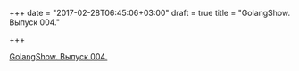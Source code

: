 +++
date = "2017-02-28T06:45:06+03:00"
draft = true
title = "GolangShow. Выпуск 004."

+++

<p><a href="http://golangshow.com/episode/2015/07-02-004/">GolangShow. Выпуск 004.</a></p>
